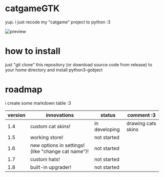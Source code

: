 # catgameGTK
yup. i just recode my "catgame" project to python :3

![preview](https://github.com/user-attachments/assets/d7c60fc2-2bad-425e-85bf-4bda83b1a5dc)

# how to install
just "git clone" this repository (or download source code from release) to your home directory and install python3-gobject

# roadmap

i create some markdown table :3

| version | innovations | status | comment :3 |
|---------|-------------|--------|------------|
| 1.4     | custom cat skins! | in developing | drawing cats skins |
| 1.5     | working store! | not started |
| 1.6     | new options in settings! (like "change cat name")! | not started |
| 1.7     | custom hats! | not started |
| 1.8     | built-in upgrader! | not started |
